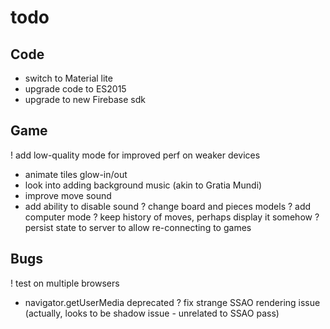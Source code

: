 # todo

## Code
- switch to Material lite
- upgrade code to ES2015
- upgrade to new Firebase sdk

## Game
! add low-quality mode for improved perf on weaker devices
- animate tiles glow-in/out
- look into adding background music (akin to Gratia Mundi)
- improve move sound
- add ability to disable sound
? change board and pieces models
? add computer mode
? keep history of moves, perhaps display it somehow
? persist state to server to allow re-connecting to games

## Bugs
! test on multiple browsers
- navigator.getUserMedia deprecated
? fix strange SSAO rendering issue (actually, looks to be shadow issue - unrelated to SSAO pass)
